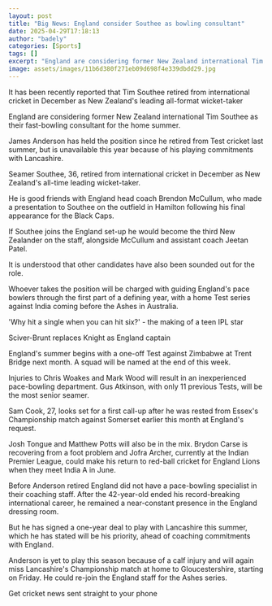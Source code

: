 ```yaml
---
layout: post
title: "Big News: England consider Southee as bowling consultant"
date: 2025-04-29T17:18:13
author: "badely"
categories: [Sports]
tags: []
excerpt: "England are considering former New Zealand international Tim Southee as their fast-bowling consultant for the home summer."
image: assets/images/11b6d380f271eb09d698f4e339dbdd29.jpg
---
```


It has been recently reported that Tim Southee retired from international cricket in December as New Zealand's leading all-format wicket-taker

England are considering former New Zealand international Tim Southee as their fast-bowling consultant for the home summer.

James Anderson has held the position since he retired from Test cricket last summer, but is unavailable this year because of his playing commitments with Lancashire.

Seamer Southee, 36, retired from international cricket in December as New Zealand's all-time leading wicket-taker.

He is good friends with England head coach Brendon McCullum, who made a presentation to Southee on the outfield in Hamilton following his final appearance for the Black Caps.

If Southee joins the England set-up he would become the third New Zealander on the staff, alongside McCullum and assistant coach Jeetan Patel.

It is understood that other candidates have also been sounded out for the role.

Whoever takes the position will be charged with guiding England's pace bowlers through the first part of a defining year, with a home Test series against India coming before the Ashes in Australia.

'Why hit a single when you can hit six?' - the making of a teen IPL star

Sciver-Brunt replaces Knight as England captain

England's summer begins with a one-off Test against Zimbabwe at Trent Bridge next month. A squad will be named at the end of this week.

Injuries to Chris Woakes and Mark Wood will result in an inexperienced pace-bowling department. Gus Atkinson, with only 11 previous Tests, will be the most senior seamer.

Sam Cook, 27, looks set for a first call-up after he was rested from Essex's Championship match against Somerset earlier this month at England's request.

Josh Tongue and Matthew Potts will also be in the mix. Brydon Carse is recovering from a foot problem and Jofra Archer, currently at the Indian Premier League, could make his return to red-ball cricket for England Lions when they meet India A in June.

Before Anderson retired England did not have a pace-bowling specialist in their coaching staff. After the 42-year-old ended his record-breaking international career, he remained a near-constant presence in the England dressing room.

But he has signed a one-year deal to play with Lancashire this summer, which he has stated will be his priority, ahead of coaching commitments with England.

Anderson is yet to play this season because of a calf injury and will again miss Lancashire's Championship match at home to Gloucestershire, starting on Friday. He could re-join the England staff for the Ashes series.

Get cricket news sent straight to your phone

